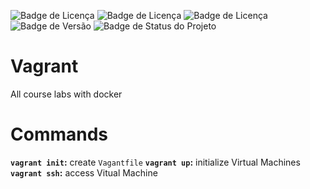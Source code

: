 ![Badge de Licença](https://img.shields.io/badge/Vagrant-2.4.2-blue.svg?style=flat-square&logo=vagrant)
![Badge de Licença](https://img.shields.io/badge/Docker-27.2.0-blue.svg?style=flat-square&logo=docker)
![Badge de Licença](https://img.shields.io/badge/VirtualBox-7.1.4-blue.svg?style=flat-square&logo=virtualbox)
![Badge de Versão](https://img.shields.io/badge/app-v_1.0.0-green.svg?style=flat-square&logo=app)
![Badge de Status do Projeto](https://img.shields.io/badge/status-training-blue.svg?style=flat-square)

# Vagrant
All course labs with docker

# Commands

**`vagrant init`:** create `Vagantfile`
**`vagrant up`:** initialize Virtual Machines
**`vagrant ssh`:** access Vitual Machine
